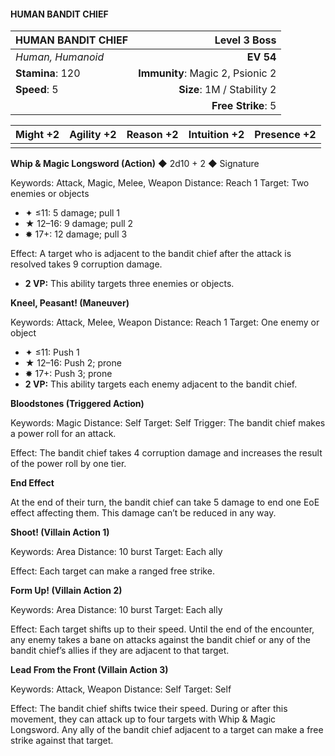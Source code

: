 #### HUMAN BANDIT CHIEF

| HUMAN BANDIT CHIEF |                 **Level 3 Boss** |
| :----------------- | -------------------------------: |
| *Human, Humanoid*  |                        **EV 54** |
| **Stamina**: 120   | **Immunity**: Magic 2, Psionic 2 |
| **Speed**: 5       |       **Size**: 1M / Stability 2 |
|                    |               **Free Strike**: 5 |

| **Might** +2 | **Agility** +2 | **Reason** +2 | **Intuition** +2 | **Presence** +2 |
| ------------ | -------------- | ------------- | ---------------- | --------------- |
|              |                |               |                  |                 |

**Whip & Magic Longsword (Action)** ◆ 2d10 + 2 ◆ Signature

Keywords: Attack, Magic, Melee, Weapon
Distance: Reach 1
Target: Two enemies or objects

- ✦ ≤11: 5 damage; pull 1
- ★ 12–16: 9 damage; pull 2
- ✸ 17+: 12 damage; pull 3

Effect: A target who is adjacent to the bandit chief after the attack is resolved takes 9 corruption damage.

- **2 VP:** This ability targets three enemies or objects.

**Kneel, Peasant! (Maneuver)**

Keywords: Attack, Melee, Weapon
Distance: Reach 1
Target: One enemy or object

- ✦ ≤11: Push 1
- ★ 12–16: Push 2; prone
- ✸ 17+: Push 3; prone
- **2 VP:** This ability targets each enemy adjacent to the bandit chief.

**Bloodstones (Triggered Action)**

Keywords: Magic
Distance: Self
Target: Self
Trigger: The bandit chief makes a power roll for an attack.

Effect: The bandit chief takes 4 corruption damage and increases the result of the power roll by one tier.

**End Effect**

At the end of their turn, the bandit chief can take 5 damage to end one EoE effect affecting them. This damage can’t be reduced in any way.

**Shoot! (Villain Action 1)**

Keywords: Area
Distance: 10 burst
Target: Each ally

Effect: Each target can make a ranged free strike.

**Form Up! (Villain Action 2)**

Keywords: Area
Distance: 10 burst
Target: Each ally

Effect: Each target shifts up to their speed. Until the end of the encounter, any enemy takes a bane on attacks against the bandit chief or any of the bandit chief’s allies if they are adjacent to that target.

**Lead From the Front (Villain Action 3)**

Keywords: Attack, Weapon
Distance: Self
Target: Self

Effect: The bandit chief shifts twice their speed. During or after this movement, they can attack up to four targets with Whip & Magic Longsword. Any ally of the bandit chief adjacent to a target can make a free strike against that target.
